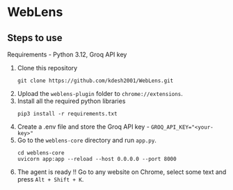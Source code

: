 # WebLens

## Steps to use

Requirements - Python 3.12, Groq API key

1. Clone this repository
   ```
   git clone https://github.com/kdesh2001/WebLens.git
   ```
2. Upload the `weblens-plugin` folder to `chrome://extensions`.
3. Install all the required python libraries
   ```
   pip3 install -r requirements.txt
   ```
4. Create a .env file and store the Groq API key - `GROQ_API_KEY="<your-key>"`
5. Go to the `weblens-core` directory and run `app.py`.
   ```
   cd weblens-core
   uvicorn app:app --reload --host 0.0.0.0 --port 8000
   ```
6. The agent is ready !! Go to any website on Chrome, select some text and press `Alt + Shift + K`.
